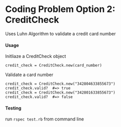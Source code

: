 # Coding Problem Option 2: CreditCheck
Uses Luhn Algorithm to validate a credit card number

#### Usage
Initliaze a CreditCheck object  
```
credit_check = CreditCheck.new(card_number)
```
Validate a card number  
```
credit_check = CreditCheck.new("342804633855673")
credit_check.valid?  #=> true
credit_check = CreditCheck.new("342801633855673")
credit_check.valid?  #=> false
```
#### Testing

run ```rspec test.rb``` from command line

